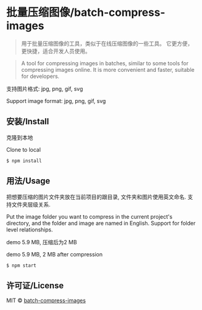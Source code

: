 # 批量压缩图像/batch-compress-images

> 用于批量压缩图像的工具，类似于在线压缩图像的一些工具。 它更方便，更快捷，适合开发人员使用。

> A tool for compressing images in batches, similar to some tools for compressing images online. It is more convenient and faster, suitable for developers.

支持图片格式: jpg, png, gif, svg

Support image format: jpg, png, gif, svg

## 安装/Install
克隆到本地

Clone to local

```
$ npm install
```

## 用法/Usage

把想要压缩的图片文件夹放在当前项目的跟目录, 文件夹和图片使用英文命名. 支持文件夹层级关系.

Put the image folder you want to compress in the current project's directory, and the folder and image are named in English. Support for folder level relationships.

demo 5.9 MB, 压缩后为2 MB

demo 5.9 MB, 2 MB after compression

```
$ npm start
```

## 许可证/License

MIT © [batch-compress-images](https://github.com/globalwow888/batch-compress-images)
